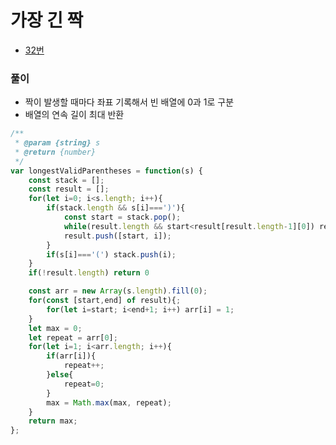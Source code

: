 # 가장 긴 짝
 - [32번](https://leetcode.com/problems/longest-valid-parentheses/)


### 풀이
  - 짝이 발생할 때마다 좌표 기록해서 빈 배열에 0과 1로 구분
  - 배열의 연속 길이 최대 반환

  ```javascript
  /**
   * @param {string} s
   * @return {number}
   */
  var longestValidParentheses = function(s) {
      const stack = [];
      const result = [];
      for(let i=0; i<s.length; i++){
          if(stack.length && s[i]===')'){
              const start = stack.pop();
              while(result.length && start<result[result.length-1][0]) result.pop();
              result.push([start, i]);
          }
          if(s[i]==='(') stack.push(i);
      }
      if(!result.length) return 0

      const arr = new Array(s.length).fill(0);
      for(const [start,end] of result){;
          for(let i=start; i<end+1; i++) arr[i] = 1;
      }
      let max = 0;
      let repeat = arr[0];
      for(let i=1; i<arr.length; i++){
          if(arr[i]){
              repeat++;
          }else{
              repeat=0;
          }
          max = Math.max(max, repeat);
      }
      return max;
  };
  ```